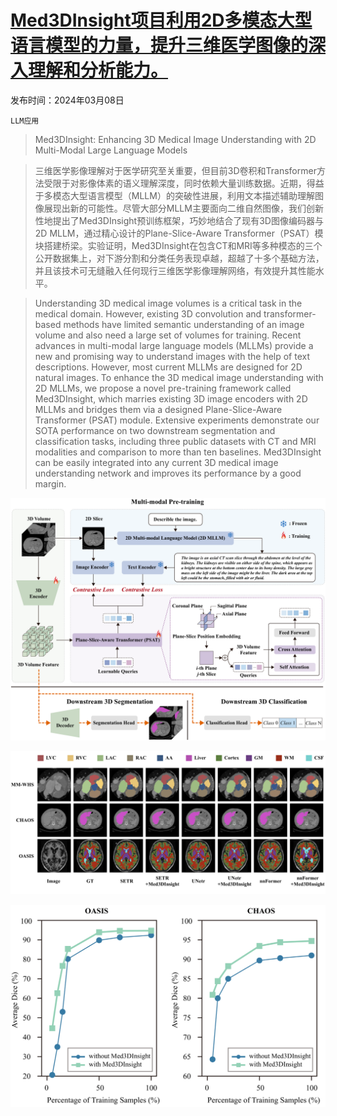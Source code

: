 # [Med3DInsight项目利用2D多模态大型语言模型的力量，提升三维医学图像的深入理解和分析能力。](https://arxiv.org/abs/2403.05141)

发布时间：2024年03月08日

`LLM应用`

> Med3DInsight: Enhancing 3D Medical Image Understanding with 2D Multi-Modal Large Language Models

> 三维医学影像理解对于医学研究至关重要，但目前3D卷积和Transformer方法受限于对影像体素的语义理解深度，同时依赖大量训练数据。近期，得益于多模态大型语言模型（MLLM）的突破性进展，利用文本描述辅助理解图像展现出新的可能性。尽管大部分MLLM主要面向二维自然图像，我们创新性地提出了Med3DInsight预训练框架，巧妙地结合了现有3D图像编码器与2D MLLM，通过精心设计的Plane-Slice-Aware Transformer（PSAT）模块搭建桥梁。实验证明，Med3DInsight在包含CT和MRI等多种模态的三个公开数据集上，对下游分割和分类任务表现卓越，超越了十多个基础方法，并且该技术可无缝融入任何现行三维医学影像理解网络，有效提升其性能水平。

> Understanding 3D medical image volumes is a critical task in the medical domain. However, existing 3D convolution and transformer-based methods have limited semantic understanding of an image volume and also need a large set of volumes for training. Recent advances in multi-modal large language models (MLLMs) provide a new and promising way to understand images with the help of text descriptions. However, most current MLLMs are designed for 2D natural images. To enhance the 3D medical image understanding with 2D MLLMs, we propose a novel pre-training framework called Med3DInsight, which marries existing 3D image encoders with 2D MLLMs and bridges them via a designed Plane-Slice-Aware Transformer (PSAT) module. Extensive experiments demonstrate our SOTA performance on two downstream segmentation and classification tasks, including three public datasets with CT and MRI modalities and comparison to more than ten baselines. Med3DInsight can be easily integrated into any current 3D medical image understanding network and improves its performance by a good margin.

![Med3DInsight项目利用2D多模态大型语言模型的力量，提升三维医学图像的深入理解和分析能力。](../../../paper_images/2403.05141/x1.png)

![Med3DInsight项目利用2D多模态大型语言模型的力量，提升三维医学图像的深入理解和分析能力。](../../../paper_images/2403.05141/x2.png)

![Med3DInsight项目利用2D多模态大型语言模型的力量，提升三维医学图像的深入理解和分析能力。](../../../paper_images/2403.05141/x3.png)